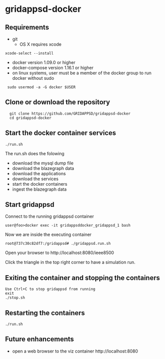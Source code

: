 # gridappsd-docker

## Requirements
 - git
    - OS X requires xcode
```
xcode-select --install
```
 - docker version 1.09.0 or higher
 - docker-compose version 1.16.1 or higher
 - on linux systems, user must be a member of the docker group to run docker without sudo
```
 sudo usermod -a -G docker $USER
```

## Clone or download the repository
```
  git clone https://github.com/GRIDAPPSD/gridappsd-docker
  cd gridappsd-docker
```

## Start the docker container services
```
./run.sh
```
The run.sh does the folowing
 -  download the mysql dump file
 -  download the blazegraph data
 -  download the applications
 -  download the services
 -  start the docker containers
 -  ingest the blazegraph data

## Start gridappsd

Connect to the running gridappsd container
```
user@foo>docker exec -it gridappsddocker_gridappsd_1 bash

```
Now we are inside the executing container
```
root@737c30c82df7:/gridappsd# ./gridappsd.run.sh

```
Open your browser to http://localhost:8080/ieee8500

Click the triangle in the top right corner to have a simulation run.

## Exiting the container and stopping the containers

```
Use Ctrl+C to stop gridappsd from running
exit
./stop.sh
```

## Restarting the containers
```
./run.sh
```

## Future enhancements    
  -  open a web browser to the viz container http://localhost:8080

